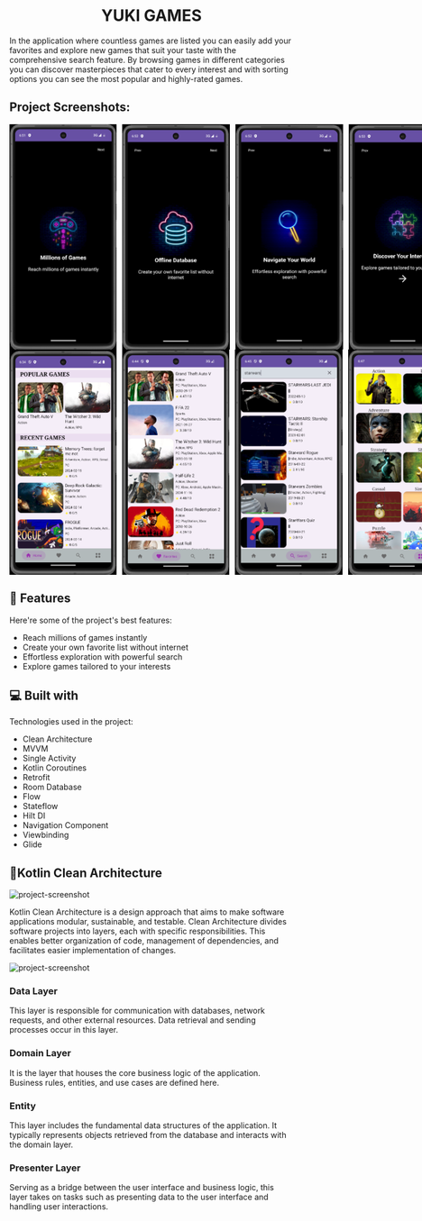 <h1 align="center" id="title">YUKI GAMES</h1>

<p id="description">In the application where countless games are listed you can easily add your favorites and explore new games that suit your taste with the comprehensive search feature. By browsing games in different categories you can discover masterpieces that cater to every interest and with sorting options you can see the most popular and highly-rated games.</p>

<h2>Project Screenshots:</h2>

<div style="display: flex; gap: 10px;">
  <img src="https://raw.githubusercontent.com/kemalgeylaniyuki/CleanArchitectureGamesApp/master/app/intro_1.png" alt="project-screenshot" width="200" height="400/">
  <img src="https://raw.githubusercontent.com/kemalgeylaniyuki/CleanArchitectureGamesApp/master/app/intro_2.png" alt="project-screenshot" width="201" height="400/">
  <img src="https://raw.githubusercontent.com/kemalgeylaniyuki/CleanArchitectureGamesApp/master/app/intro_3.png" alt="project-screenshot" width="200" height="400/">
  <img src="https://raw.githubusercontent.com/kemalgeylaniyuki/CleanArchitectureGamesApp/master/app/intro_4.png" alt="project-screenshot" width="200" height="400/">
  <img src="https://raw.githubusercontent.com/kemalgeylaniyuki/CleanArchitectureGamesApp/master/app/splash.png" alt="project-screenshot" width="200" height="400/">
</div>



<div style="display: flex; gap: 10px;">
  <img src="https://raw.githubusercontent.com/kemalgeylaniyuki/CleanArchitectureGamesApp/master/app/home.png" alt="project-screenshot" width="200" height="400/">
  <img src="https://raw.githubusercontent.com/kemalgeylaniyuki/CleanArchitectureGamesApp/master/app/favorites.png" alt="project-screenshot" width="200" height="400/">
  <img src="https://raw.githubusercontent.com/kemalgeylaniyuki/CleanArchitectureGamesApp/master/app/search.png" alt="project-screenshot" width="200" height="400/">
  <img src="https://raw.githubusercontent.com/kemalgeylaniyuki/CleanArchitectureGamesApp/master/app/categories.png" alt="project-screenshot" width="200" height="400/">
  <img src="https://raw.githubusercontent.com/kemalgeylaniyuki/CleanArchitectureGamesApp/master/app/details.png" alt="project-screenshot" width="200" height="400/">
</div>


<h2>🧐 Features</h2>

Here're some of the project's best features:

*   Reach millions of games instantly
*   Create your own favorite list without internet
*   Effortless exploration with powerful search
*   Explore games tailored to your interests
  
  
<h2>💻 Built with</h2>

Technologies used in the project:

*   Clean Architecture
*   MVVM
*   Single Activity
*   Kotlin Coroutines
*   Retrofit
*   Room Database
*   Flow
*   Stateflow
*   Hilt DI
*   Navigation Component
*   Viewbinding
*   Glide

<h2>💎Kotlin Clean Architecture</h2>

<img src="https://raw.githubusercontent.com/kemalgeylaniyuki/YUKI-GAMES/master/app/cleanArc.png" alt="project-screenshot" width="400" height="300/">

Kotlin Clean Architecture is a design approach that aims to make software applications modular, sustainable, and testable. 
Clean Architecture divides software projects into layers, each with specific responsibilities. 
This enables better organization of code, management of dependencies, and facilitates easier implementation of changes.

<img src="https://raw.githubusercontent.com/kemalgeylaniyuki/YUKI-GAMES/master/app/clean.png" alt="project-screenshot" width="600" height="200/">

<h3>Data Layer</h3>
This layer is responsible for communication with databases, network requests, and other external resources. 
Data retrieval and sending processes occur in this layer.

<h3>Domain Layer</h3>
It is the layer that houses the core business logic of the application. Business rules, entities, and use cases are defined here.

<h3>Entity</h3>
This layer includes the fundamental data structures of the application. 
It typically represents objects retrieved from the database and interacts with the domain layer.

<h3>Presenter Layer</h3>
Serving as a bridge between the user interface and business logic, 
this layer takes on tasks such as presenting data to the user interface and handling user interactions.
